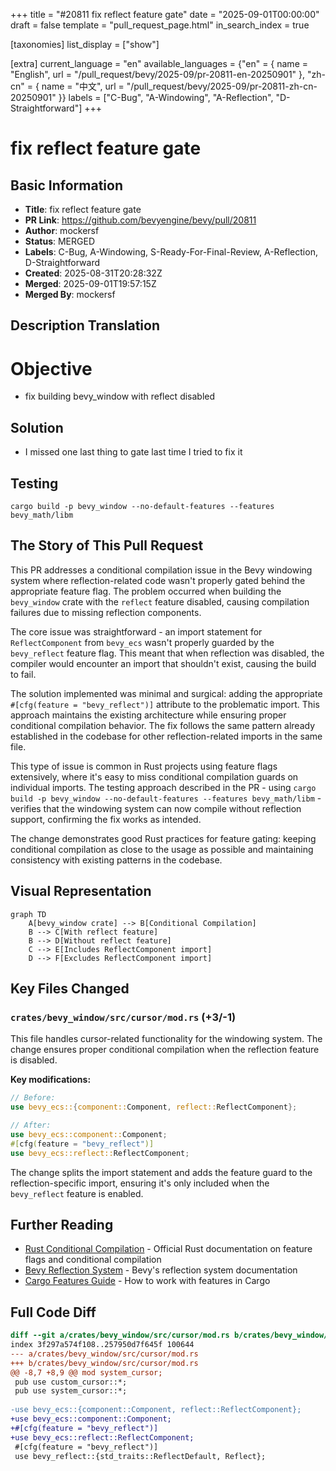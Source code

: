 +++
title = "#20811 fix reflect feature gate"
date = "2025-09-01T00:00:00"
draft = false
template = "pull_request_page.html"
in_search_index = true

[taxonomies]
list_display = ["show"]

[extra]
current_language = "en"
available_languages = {"en" = { name = "English", url = "/pull_request/bevy/2025-09/pr-20811-en-20250901" }, "zh-cn" = { name = "中文", url = "/pull_request/bevy/2025-09/pr-20811-zh-cn-20250901" }}
labels = ["C-Bug", "A-Windowing", "A-Reflection", "D-Straightforward"]
+++

# fix reflect feature gate

## Basic Information
- **Title**: fix reflect feature gate
- **PR Link**: https://github.com/bevyengine/bevy/pull/20811
- **Author**: mockersf
- **Status**: MERGED
- **Labels**: C-Bug, A-Windowing, S-Ready-For-Final-Review, A-Reflection, D-Straightforward
- **Created**: 2025-08-31T20:28:32Z
- **Merged**: 2025-09-01T19:57:15Z
- **Merged By**: mockersf

## Description Translation
# Objective

- fix building bevy_window with reflect disabled

## Solution

- I missed one last thing to gate last time I tried to fix it

## Testing

`cargo build -p bevy_window --no-default-features --features bevy_math/libm`

## The Story of This Pull Request

This PR addresses a conditional compilation issue in the Bevy windowing system where reflection-related code wasn't properly gated behind the appropriate feature flag. The problem occurred when building the `bevy_window` crate with the `reflect` feature disabled, causing compilation failures due to missing reflection components.

The core issue was straightforward - an import statement for `ReflectComponent` from `bevy_ecs` wasn't properly guarded by the `bevy_reflect` feature flag. This meant that when reflection was disabled, the compiler would encounter an import that shouldn't exist, causing the build to fail.

The solution implemented was minimal and surgical: adding the appropriate `#[cfg(feature = "bevy_reflect")]` attribute to the problematic import. This approach maintains the existing architecture while ensuring proper conditional compilation behavior. The fix follows the same pattern already established in the codebase for other reflection-related imports in the same file.

This type of issue is common in Rust projects using feature flags extensively, where it's easy to miss conditional compilation guards on individual imports. The testing approach described in the PR - using `cargo build -p bevy_window --no-default-features --features bevy_math/libm` - verifies that the windowing system can now compile without reflection support, confirming the fix works as intended.

The change demonstrates good Rust practices for feature gating: keeping conditional compilation as close to the usage as possible and maintaining consistency with existing patterns in the codebase.

## Visual Representation

```mermaid
graph TD
    A[bevy_window crate] --> B[Conditional Compilation]
    B --> C[With reflect feature]
    B --> D[Without reflect feature]
    C --> E[Includes ReflectComponent import]
    D --> F[Excludes ReflectComponent import]
```

## Key Files Changed

### `crates/bevy_window/src/cursor/mod.rs` (+3/-1)

This file handles cursor-related functionality for the windowing system. The change ensures proper conditional compilation when the reflection feature is disabled.

**Key modifications:**
```rust
// Before:
use bevy_ecs::{component::Component, reflect::ReflectComponent};

// After:
use bevy_ecs::component::Component;
#[cfg(feature = "bevy_reflect")]
use bevy_ecs::reflect::ReflectComponent;
```

The change splits the import statement and adds the feature guard to the reflection-specific import, ensuring it's only included when the `bevy_reflect` feature is enabled.

## Further Reading

- [Rust Conditional Compilation](https://doc.rust-lang.org/reference/conditional-compilation.html) - Official Rust documentation on feature flags and conditional compilation
- [Bevy Reflection System](https://bevyengine.org/learn/books/introduction/4-resources/4.4-reflection) - Bevy's reflection system documentation
- [Cargo Features Guide](https://doc.rust-lang.org/cargo/reference/features.html) - How to work with features in Cargo

## Full Code Diff
```diff
diff --git a/crates/bevy_window/src/cursor/mod.rs b/crates/bevy_window/src/cursor/mod.rs
index 3f297a574f108..257950d7f645f 100644
--- a/crates/bevy_window/src/cursor/mod.rs
+++ b/crates/bevy_window/src/cursor/mod.rs
@@ -8,7 +8,9 @@ mod system_cursor;
 pub use custom_cursor::*;
 pub use system_cursor::*;
 
-use bevy_ecs::{component::Component, reflect::ReflectComponent};
+use bevy_ecs::component::Component;
+#[cfg(feature = "bevy_reflect")]
+use bevy_ecs::reflect::ReflectComponent;
 #[cfg(feature = "bevy_reflect")]
 use bevy_reflect::{std_traits::ReflectDefault, Reflect};
```